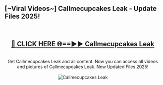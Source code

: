 <h2>[~Viral Videos~] Callmecupcakes Leak - Update Files 2025!</h2>
<br>
<div align="center">
<h2><a href="https://betterlinks.top/A2PfLJ" rel="nofollow">🔴 CLICK HERE 🌐==►► Callmecupcakes Leak</a></h2>
<br>
Get Callmecupcakes Leak and all content. Now you can access all videos and pictures of Callmecupcakes Leak. New Updated Files 2025!
<br>
<br>
<a href="https://betterlinks.top/A2PfLJ" rel="nofollow" data-target="animated-image.originalLink"><img src="https://i.ibb.co.com/WyWwxjT/player-gif2.gif" alt="Callmecupcakes Leak" style="max-width: 100%; display: inline-block;" data-target="animated-image.originalImage"></a>
</div>
<br>
